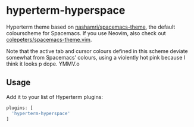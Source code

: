 # hyperterm-hyperspace
Hyperterm theme based on [nashamri/spacemacs-theme](https://github.com/nashamri/spacemacs-theme), the default colourscheme for Spacemacs. If you use Neovim, also check out [colepeters/spacemacs-theme.vim](htts://github.com/colepeters/spacemacs-theme.vim).

Note that the active tab and cursor colours defined in this scheme deviate somewhat from Spacemacs’ colours, using a violently hot pink because I think it looks p dope. YMMV.o

## Usage
Add it to your list of Hyperterm plugins:

```js
plugins: [
  'hyperterm-hyperspace'
]
```
